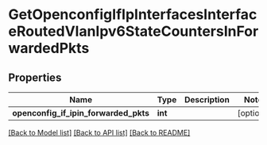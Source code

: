 # GetOpenconfigIfIpInterfacesInterfaceRoutedVlanIpv6StateCountersInForwardedPkts

## Properties
Name | Type | Description | Notes
------------ | ------------- | ------------- | -------------
**openconfig_if_ipin_forwarded_pkts** | **int** |  | [optional] 

[[Back to Model list]](../README.md#documentation-for-models) [[Back to API list]](../README.md#documentation-for-api-endpoints) [[Back to README]](../README.md)



